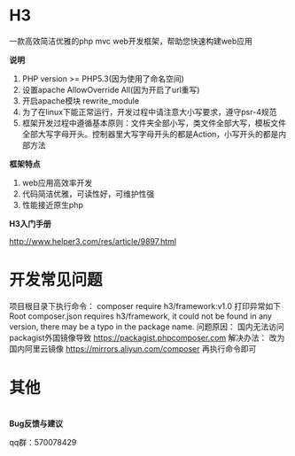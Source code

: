 # H3
一款高效简洁优雅的php mvc web开发框架，帮助您快速构建web应用

<b>说明</b>
<ol>
<li>PHP version >= PHP5.3(因为使用了命名空间)</li>
<li>设置apache AllowOverride All(因为开启了url重写)</li>
<li>开启apache模块 rewrite_module</li>
<li>为了在linux下能正常运行，开发过程中请注意大小写要求，遵守psr-4规范</li>
<li>框架开发过程中遵循基本原则：文件夹全部小写，类文件全部大写，模板文件全部大写字母开头。控制器里大写字母开头的都是Action，小写开头的都是内部方法</li>

</ol>

<b>框架特点</b>
<ol>
<li>web应用高效率开发</li>
<li>代码简洁优雅，可读性好，可维护性强</li>
<li>性能接近原生php</li>
</ol>


<b>H3入门手册</b><br/>

http://www.helper3.com/res/article/9897.html


# 开发常见问题
项目根目录下执行命令：
    composer require h3/framework:v1.0
打印异常如下
    Root composer.json requires h3/framework, it could not be found in any version, there may be a typo in the package name.
问题原因：
    国内无法访问packagist外国镜像导致 https://packagist.phpcomposer.com
解决办法：
    改为国内阿里云镜像 https://mirrors.aliyun.com/composer 再执行命令即可


# 其他
<br/><b>Bug反馈与建议</b><br/>

qq群：570078429
